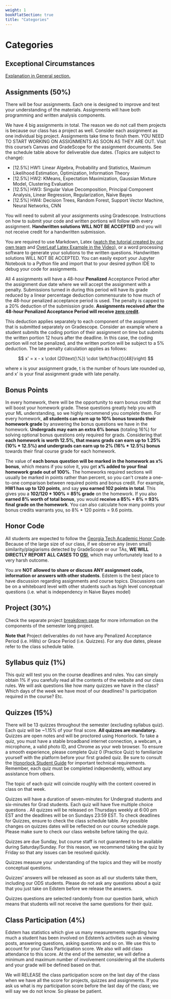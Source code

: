 ```yaml
---
weight: 1
bookFlatSection: true
title: "Categories"
---
```



<script type="text/javascript" async
  src="https://cdnjs.cloudflare.com/ajax/libs/mathjax/2.7.7/MathJax.js?config=TeX-MML-AM_CHTML">
</script>
# Categories

## Exceptional Circumstances

[Explanation in General section.](/docs/guidelines/general/index.html#exceptional-circumstances)

## Assignments (50%)

There will be four assignments. Each one is designed to improve and test your understanding of the materials. Assignments will have both programming and written analysis components.

We have 4 big assignments in total. The reason we do not call them projects is because our class has a project as well. Consider each assignment as one individual big project. Assignments take time to finish them. YOU NEED TO START WORKING ON ASSIGNMENTS AS SOON AS THEY ARE OUT. Visit this course’s Canvas and GradeScope for the assignment documents. See the schedule table above for deliverable due dates. (Topics are subject to change):

- [12.5%] HW1: Linear Algebra, Probability and Statistics, Maximum Likelihood Estimation, Optimization, Information Theory
- [12.5%] HW2: KMeans, Expectation Maximization, Gaussian Mixture Model, Clustering Evaluation
- [12.5%] HW3: Singular Value Decomposition, Principal Component Analysis, Linear Regression, Regularization, Naive Bayes
- [12.5%] HW4: Decision Trees, Random Forest, Support Vector Machine, Neural Networks, CNN

You will need to submit all your assignments using Gradescope. Instructions on how to submit your code and written portions will follow with every assignment. **Handwritten solutions WILL NOT BE ACCEPTED** and you will not receive credit for a handwritten submission.

You are required to use Markdown, Latex ([watch the tutorial created by our own team](https://cdnapisec.kaltura.com/p/2019031/sp/201903100/embedIframeJs/uiconf_id/32364501/partner_id/2019031?iframeembed=true&playerId=kaltura_player&entry_id=1_gsz97f3l&flashvars[streamerType]=auto&amp;flashvars[localizationCode]=en&amp;flashvars[leadWithHTML5]=true&amp;flashvars[sideBarContainer.plugin]=true&amp;flashvars[sideBarContainer.position]=left&amp;flashvars[sideBarContainer.clickToClose]=true&amp;flashvars[chapters.plugin]=true&amp;flashvars[chapters.layout]=vertical&amp;flashvars[chapters.thumbnailRotator]=false&amp;flashvars[streamSelector.plugin]=true&amp;flashvars[EmbedPlayer.SpinnerTarget]=videoHolder&amp;flashvars[dualScreen.plugin]=true&amp;flashvars[hotspots.plugin]=1&amp;flashvars[Kaltura.addCrossoriginToIframe]=true&amp;&wid=1_147v4r0r) and [OverLeaf Latex Example in the Video](https://www.overleaf.com/read/fnpmvchnfqmp)), or a word processing software to generate your solutions to the written questions. Handwritten solutions WILL NOT BE ACCEPTED. You can easily export your Jupyter Notebook to a Python file and import that to your desired python IDE to debug your code for assignments.

All 4 assignments will have a 48-hour **Penalized** Acceptance Period after the assignment due date where we will accept the assignment with a penalty. Submissions turned in during this period will have its grade reduced by a linear percentage deduction commensurate to how much of the 48-hour penalized acceptance period is used. The penalty is capped to a 20% deduction of the submission grade. **Assignments received after the 48-hour Penalized Acceptance Period will receive <u>zero credit</u>**. 

This deduction applies separately to each component of the assignment that is submitted separately on Gradescope. Consider an example where a student submits the coding portion of their assignment on time but submits the written portion 12 hours after the deadline. In this case, the coding portion will not be penalized, and the written portion will be subject to a 5% deduction. The late penalty calculation applies as follows:

$$
x' = x - x \cdot (20\text{\%}) \cdot \left(\frac{t}{48}\right)
$$

where x is your assignment grade, t is the number of hours late rounded up, and x' is your final assignment grade with late penalty.

## Bonus Points

In every homework, there will be the opportunity to earn bonus credit that will boost your homework grade. These questions greatly help you with your ML understanding, so we highly recommend you complete them. For every homework, **all students can earn up to 10% bonus towards their homework grade** by answering the bonus questions we have in the homework. **Undergrads may earn an extra 6% bonus** (totaling 16%) for solving optional bonus questions only required for grads. Considering that **each homework is worth 12.5%, that means grads can earn up to 1.25% (10% * 12.5%) and undergrads can earn up to 2% (16% * 12.5%) bonus** towards their final course grade for each homework.
 
The value of **each bonus question will be marked in the homework as x% bonus**, which means if you solve it, you get **x% added to your final homework grade out of 100%**. The homeworks required sections will usually be marked in points rather than percent, so you can't create a one-to-one comparison between required points and bonus credit. For example, **HW1 has up to 120 points**, and say **you earned 102 points in total**. This gives you a **102/120 * 100% = 85% grade** on the homework. If you also **earned 8% worth of total bonus**, you would **receive a 85% + 8% = 93% final grade on the homework**. You can also calculate how many points your bonus credits warrants you, so 8% * 120 points = 9.6 points.

## Honor Code

All students are expected to follow the [Georgia Tech Academic Honor Code](http://policylibrary.gatech.edu/student-affairs/academic-honor-code). Because of the large size of our class, if we observe any (even small) similarity/plagiarisms detected by GradeScope or our TAs, **WE WILL DIRECTLY REPORT ALL CASES TO [OSI](https://osi.gatech.edu/)**, which may unfortunately lead to a very harsh outcome.

You are **NOT allowed to share or discuss ANY assignment code, information or answers with other students**. Edstem is the best place to have discussion regarding assignments and course topics. Discussions can be on a whiteboard level with other students such as high level conceptual questions (i.e. what is independency in Naive Bayes model)

## Project (30%)

Check the separate project [breakdown page](/docs/grading/project-breakdown/) for more information on the components of the semester long project.

**Note that** Project deliverables do not have any Penalized Acceptance Period (i.e. HWs) or Grace Period (i.e. Quizzes). For any due dates, please refer to the class schedule table. 

## Syllabus quiz (1%)

This quiz will test you on the course deadlines and rules. You can simply obtain 1% if you carefully read all the contents of the website and our class rules. We will ask questions like how many quizzes we have in the class? Which days of the week we have most of our deadlines? Is participation required in the course? Etc.

## Quizzes (15%)

There will be 13 quizzes throughout the semester (excluding syllabus quiz). Each quiz will be ~1.15% of your final score. **All quizzes are mandatory.** Quizzes are open notes and will be proctored using Honorlock. To take a quiz, you must have a stable broadband internet connection, a webcam, a microphone, a valid photo ID, and Chrome as your web browser. To ensure a smooth experience, please complete Quiz 0 (Practice Quiz) to familiarize yourself with the platform before your first graded quiz. Be sure to consult the [Honorlock Student Guide](https://gatech.service-now.com/home?id=kb_article_view&sysparm_article=KB0026035) for important technical requirements. Remember, each quiz must be completed independently, without any assistance from others.

The topic of each quiz will coincide roughly with the content covered in class on that week.

Quizzes will have a duration of seven-minutes for Undergrad students and six-minutes for Grad students. Each quiz will have five multiple choice questions . All quizzes will be released on Thursdays weekly at 6:00 pm EST and the deadlines will be on Sundays 23:59 EST. To check deadlines for Quizzes, ensure to check the class schedule table. Any possible changes on quizzes dates will be reflected on our course schedule page. Please make sure to check our class website before taking the quiz.

Quizzes are due Sunday, but course staff is not guaranteed to be available during Saturday/Sunday. For this reason, we recommend taking the quiz by Friday so that any issues can be resolved quickly.

Quizzes measure your understanding of the topics and they will be mostly conceptual questions.

Quizzes’ answers will be released as soon as all our students take them, including our ODS students. Please do not ask any questions about a quiz that you just take on Edstem before we release the answers.

Quizzes questions are selected randomly from our question bank, which means that students will not receive the same questions for their quiz.

## Class Participation (4%)

Edstem has statistics which give us many measurements regarding how much a student has been involved on Edstem’s activities such as viewing posts, answering questions, asking questions and so on. We use this to account for your Class Participation score. We also will add class attendance to this score. At the end of the semester, we will define a minimum and maximum number of involvement considering all the students and your grade will be defined based on that.

We will RELEASE the class participation score on the last day of the class when we have all the score for projects, quizzes and assignments. If you ask us what is my participation score before the last day of the class; we will say we do not know. So please be patient.

<!-- ## Grade Calculator

Grade calculation can be slightly complicated considering we have different types of bonus questions. Our last semester students created this [Grade Calculator Excel Sheet](/other/ml-grade-calculator.xlsx). Please give it a try to calculate your grade along the way. -->
